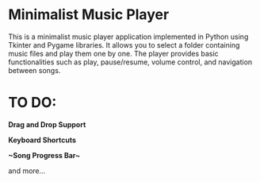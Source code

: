 # Minimalist Music Player
This is a minimalist music player application implemented in Python using Tkinter and Pygame libraries. It allows you to select a folder containing music files and play them one by one. The player provides basic functionalities such as play, pause/resume, volume control, and navigation between songs.


# TO DO:

**Drag and Drop Support**

**Keyboard Shortcuts**

**~Song Progress Bar~**

and more...
